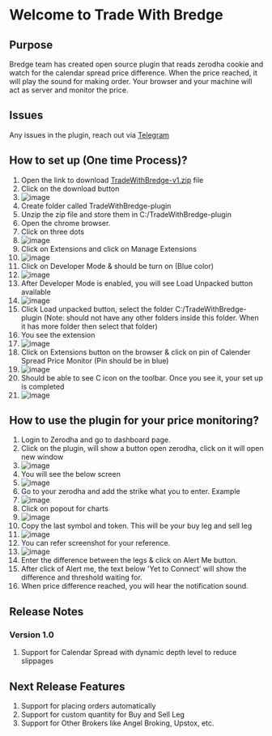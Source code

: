 # Welcome to Trade With Bredge
## Purpose
Bredge team has created open source plugin that reads zerodha cookie and watch for the calendar spread price difference. When the price reached, it will play the sound for making order.
Your browser and your machine will act as server and monitor the price.

## Issues
Any issues in the plugin, reach out via [Telegram](https://t.me/BredgeTrade)

## How to set up (One time Process)?
1. Open the link to download [TradeWithBredge-v1.zip](https://drive.google.com/drive/folders/1lQ01Zci95yOA3qOyDgdL0prwq-Ti1tVC?usp=sharing) file
2. Click on the download button
3. ![image](https://github.com/user-attachments/assets/61333038-e20e-4de0-9f59-848e26df8a6e)
4. Create folder called TradeWithBredge-plugin 
5. Unzip the zip file and store them in C:/TradeWithBredge-plugin
6. Open the chrome browser.
7. Click on three dots
8. ![image](https://github.com/user-attachments/assets/6192bca0-17a4-4ee1-b3b1-4e1c8c1d3f44)
9. Click on Extensions and click on Manage Extensions
10. ![image](https://github.com/user-attachments/assets/b86e25ee-8881-469a-8e6e-a442fbf6a60e)
11. Click on Developer Mode & should be turn on (Blue color)
12. ![image](https://github.com/user-attachments/assets/901eb84c-cfd7-4614-93ec-c93bf21395a7)
13. After Developer Mode is enabled, you will see Load Unpacked button available
14. ![image](https://github.com/user-attachments/assets/dc26a5eb-a250-435e-a1f2-8d390eb75d40)
15. Click Load unpacked button, select the folder C:/TradeWithBredge-plugin (Note: should not have any other folders inside this folder. When it has more folder then select that folder)
16. You see the extension
17. ![image](https://github.com/user-attachments/assets/bc40185b-bb53-4bc3-858e-eb644c4a4f6b)
18. Click on Extensions button on the browser & click on pin of Calender Spread Price Monitor (Pin should be in blue)
19. ![image](https://github.com/user-attachments/assets/23a002c2-08f0-4489-8662-20bc62e1bbf3)
20. Should be able to see C icon on the toolbar. Once you see it, your set up is completed
21. ![image](https://github.com/user-attachments/assets/7ad67a31-a451-4df1-9b39-81a946d82728)

## How to use the plugin for your price monitoring?
1. Login to Zerodha and go to dashboard page.
2. Click on the plugin, will show a button open zerodha, click on it will open new window
3. ![image](https://github.com/user-attachments/assets/f2b2c1ea-b499-4589-86b7-0193f7ec1bfd)
4. You will see the below screen
5. ![image](https://github.com/user-attachments/assets/4873f41c-9f0d-42ec-8592-5417a6f83748)
6. Go to your zerodha and add the strike what you to enter. Example
7. ![image](https://github.com/user-attachments/assets/b783b8b4-9ae6-4fb2-92e4-b7d1927a7243)
8. Click on popout for charts
9. ![image](https://github.com/user-attachments/assets/3e447a20-0268-484a-872b-ecc8d2ab85a1)
10. Copy the last symbol and token. This will be your buy leg and sell leg
11. ![image](https://github.com/user-attachments/assets/408b23cb-209e-45d7-ba11-70a237f04003)
12. You can refer screenshot for your reference.
13. ![image](https://github.com/user-attachments/assets/5be86ff1-6801-4be9-ae56-cbc7ba494cc5)
14. Enter the difference between the legs & click on Alert Me button.
15. After click of Alert me, the text below 'Yet to Connect' will show the difference and threshold waiting for.
16. When price difference reached, you will hear the notification sound.

## Release Notes
### Version 1.0
1. Support for Calendar Spread with dynamic depth level to reduce slippages

## Next Release Features
1. Support for placing orders automatically
2. Support for custom quantity for Buy and Sell Leg
3. Support for Other Brokers like Angel Broking, Upstox, etc.